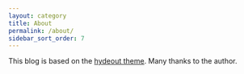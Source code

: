```yaml
---
layout: category
title: About
permalink: /about/
sidebar_sort_order: 7
---
```

This blog is based on the [hydeout theme](https://github.com/fongandrew/hydeout). Many thanks to the author.
